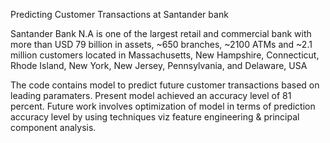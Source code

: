 Predicting Customer Transactions at Santander bank

Santander Bank N.A is one of the largest retail and commercial bank with more than USD 79 billion in assets, ~650 branches, ~2100 ATMs and ~2.1 million customers located in Massachusetts, New Hampshire, Connecticut, Rhode Island, New York, New Jersey, Pennsylvania, and Delaware, USA

The code contains model to predict future customer transactions based on leading paramaters.
Present model achieved an accuracy level of 81 percent.
Future work involves optimization of model in terms of prediction accuracy level by using techniques viz feature engineering & principal component analysis.
